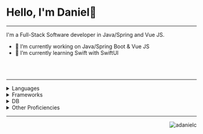 # Hello, I'm Daniel👋

-----------------------------------------------------------

I'm a Full-Stack Software developer in Java/Spring and Vue JS. 

- 🔭 I’m currently working on Java/Spring Boot & Vue JS
- 🌱 I’m currently learning Swift with SwiftUI


<br>
<br>

-----------------------------------------------------------

<details>
 <summary>Languages</summary>
 <ul>
  <li>Java</li>
  <li>JavaScript</li>
  <li>C#</li>
  <li>Swift</li>
 </ul>
</details>

<details>
 <summary>Frameworks</summary>
 <ul>
  <li>Spring Framework</li>
  <li>Vuetify</li>
  <li>SwiftUI</li>
 </ul>
</details>

<details>
 <summary>DB</summary>
 <ul>
  <li>MongoDB</li>
  <li>MySql</li>
  <li>Elastisearch</li>
 </ul>
</details>

<details>
 <summary>Other Proficiencies</summary>
 <ul>
  <li>Docker</li>
  <li>GIT</li>
  <li>Unit Test JUnit - Mockito</li>
  <li>SOLID principles</li>
  <li>Unity3D</li>
 </ul>
</details>

 



-----------------------------------------------------------

<p align="right">
  <img src="https://komarev.com/ghpvc/?username=adanielc" alt="adanielc" /> 
</p>


